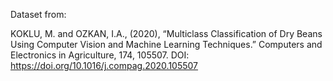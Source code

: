 Dataset from:

KOKLU, M. and OZKAN, I.A., (2020), “Multiclass Classification of Dry Beans Using Computer Vision and Machine Learning Techniques.” Computers and Electronics in Agriculture, 174, 105507.
DOI: https://doi.org/10.1016/j.compag.2020.105507
